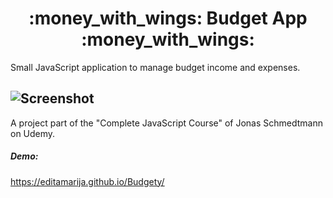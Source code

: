 <h1 align="center">
  :money_with_wings: Budget App :money_with_wings:
</h1>

Small JavaScript application to manage budget income and expenses.  

![Screenshot](https://user-images.githubusercontent.com/52567746/86042646-c0e68a80-ba47-11ea-9d47-bc1095fd8b20.png)
---  
A project part of the "Complete JavaScript Course" of Jonas Schmedtmann on Udemy.

##### Demo:
https://editamarija.github.io/Budgety/
